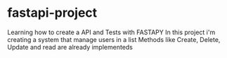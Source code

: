 # fastapi-project
Learning how to create a API and Tests with FASTAPY
In this project i'm creating a system that manage users in a list
Methods like Create, Delete, Update and read are already implementeds 

